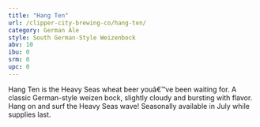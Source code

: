 ```yaml
---
title: "Hang Ten"
url: /clipper-city-brewing-co/hang-ten/
category: German Ale
style: South German-Style Weizenbock
abv: 10
ibu: 0
srm: 0
upc: 0
---
```

Hang Ten is the Heavy Seas wheat beer youâ€™ve been waiting for. A classic German-style weizen bock, slightly cloudy and bursting with flavor. Hang on and surf the Heavy Seas wave! Seasonally available in July while supplies last.
